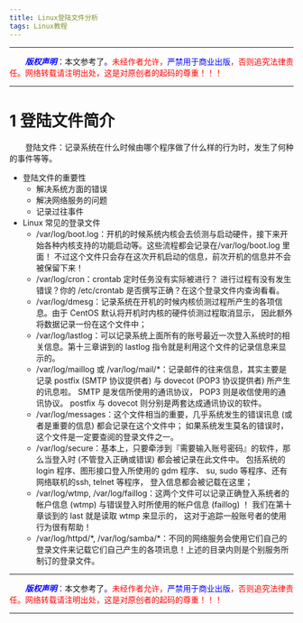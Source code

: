 ```yaml
---
title: Linux登陆文件分析
tags: Linux教程
---
```


------

&emsp;&emsp;<font color=blue>**_版权声明_**</font>：本文参考了<font color=blue>。</font><font color=red>未经作者允许，<font color=blue>严禁用于商业出版</font>，否则追究法律责任。网络转载请注明出处，这是对原创者的起码的尊重！！！</font>

------

# 1 登陆文件简介
&emsp;&emsp;登陆文件：记录系统在什么时候由哪个程序做了什么样的行为时，发生了何种的事件等等。
* 登陆文件的重要性
	* 解决系统方面的错误
	* 解决网络服务的问题
	* 记录过往事件
* Linux  常见的登录文件
	* /var/log/boot.log：开机的时候系统内核会去侦测与启动硬件，接下来开始各种内核支持的功能启动等。这些流程都会记录在/var/log/boot.log 里面！ 不过这个文件只会存在这次开机启动的信息，前次开机的信息并不会被保留下来！
	*  /var/log/cron：crontab 定时任务没有实际被进行？ 进行过程有没有发生错误？你的 /etc/crontab 是否撰写正确？在这个登录文件内查询看看。
	*  /var/log/dmesg：记录系统在开机的时候内核侦测过程所产生的各项信息。由于 CentOS 默认将开机时内核的硬件侦测过程取消显示， 因此额外将数据记录一份在这个文件中；
	*   /var/log/lastlog：可以记录系统上面所有的账号最近一次登入系统时的相关信息。第十三章讲到的 lastlog 指令就是利用这个文件的记录信息来显示的。
	*  /var/log/maillog 或 /var/log/mail/\*：记录邮件的往来信息，其实主要是记录 postfix (SMTP 协议提供者) 与 dovecot (POP3 协议提供者) 所产生的讯息啦。 SMTP 是发信所使用的通讯协议， POP3 则是收信使用的通讯协议。 postfix 与 dovecot 则分别是两套达成通讯协议的软件。
	*  /var/log/messages：这个文件相当的重要，几乎系统发生的错误讯息 (或者是重要的信息) 都会记录在这个文件中； 如果系统发生莫名的错误时，这个文件是一定要查阅的登录文件之一。
	*  /var/log/secure：基本上，只要牵涉到『需要输入账号密码』的软件，那么当登入时 (不管登入正确或错误) 都会被记录在此文件中。 包括系统的 login 程序、图形接口登入所使用的 gdm 程序、 su, sudo 等程序、还有网络联机的ssh, telnet 等程序， 登入信息都会被记载在这里；
	*  /var/log/wtmp, /var/log/faillog：这两个文件可以记录正确登入系统者的帐户信息 (wtmp) 与错误登入时所使用的帐户信息 (faillog) ！ 我们在第十章谈到的 last 就是读取 wtmp 来显示的， 这对于追踪一般账号者的使用行为很有帮助！
	*  /var/log/httpd/\*, /var/log/samba/\*：不同的网络服务会使用它们自己的登录文件来记载它们自己产生的各项讯息！上述的目录内则是个别服务所制订的登录文件。


------

&emsp;&emsp;<font color=blue>**_版权声明_**</font>：本文参考了<font color=blue>。</font><font color=red>未经作者允许，<font color=blue>严禁用于商业出版</font>，否则追究法律责任。网络转载请注明出处，这是对原创者的起码的尊重！！！</font>

------
